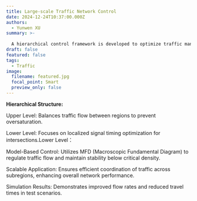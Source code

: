 ```yaml
---
title: Large-scale Traffic Network Control
date: 2024-12-24T10:37:00.000Z
authors:
  - Yunwen XU
summary: >-
  
  A hierarchical control framework is developed to optimize traffic management across large urban networks by balancing traffic demand and improving network-wide efficiency
draft: false
featured: false
tags:
  - Traffic
image:
  filename: featured.jpg
  focal_point: Smart
  preview_only: false
---
```


**Hierarchical Structure:**

Upper Level: Balances traffic flow between regions to prevent oversaturation.

Lower Level: Focuses on localized signal timing optimization for intersections.Lower Level：

Model-Based Control: Utilizes MFD (Macroscopic Fundamental Diagram) to regulate traffic flow and maintain stability below critical density.

Scalable Application: Ensures efficient coordination of traffic across subregions, enhancing overall network performance.

Simulation Results: Demonstrates improved flow rates and reduced travel times in test scenarios.
